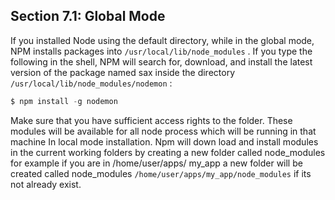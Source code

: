 ## Section 7.1: Global Mode

If you installed Node using the default directory, while in the global mode, NPM 
installs packages into `/usr/local/lib/node_modules` . If you type the following in 
the shell, NPM will search for, download, and install the latest version of the 
package named sax inside the directory `/usr/local/lib/node_modules/nodemon` :

```js
$ npm install -g nodemon
```

Make sure that you have sufficient access rights to the folder. These modules will be 
available for all node process which will be running in that machine In local mode 
installation. Npm will down load and install modules in the current working folders by 
creating a new folder called node_modules for example if you are in /home/user/apps/
my_app a new folder will be created called node_modules `/home/user/apps/my_app/node_modules` if its not already exist.